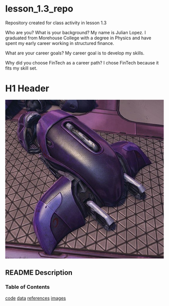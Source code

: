 # lesson_1.3_repo
Repository created for class activity in lesson 1.3

Who are you? What is your background?
My name is Julian Lopez. I graduated from Morehouse College with a degree in Physics and have spent my early career working in structured finance.

What are your career goals?
My career goal is to develop my skills.

Why did you choose FinTech as a career path?
I chose FinTech because it fits my skill set.

# H1 Header

![halo-thing](/images/halo_thing.jpg)

## README Description
### Table of Contents
[code](/code/)
[data](/data/)
[references](/references/)
[images](/images/)
